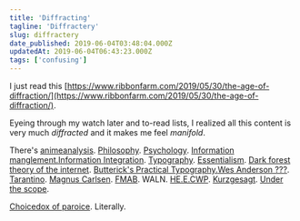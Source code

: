 ```yaml
---
title: 'Diffracting'
tagline: 'Diffractery'
slug: diffractery
date_published: 2019-06-04T03:48:04.000Z
updatedAt: 2019-06-04T06:43:23.000Z
tags: ['confusing']
---
```


I just read this [https://www.ribbonfarm.com/2019/05/30/the-age-of-diffraction/](https://www.ribbonfarm.com/2019/05/30/the-age-of-diffraction/).

Eyeing through my watch later and to-read lists, I realized all this content is very much *diffracted* and it makes me feel *manifold*.

There's [anime](https://www.youtube.com/watch?v=K_c1gQw6S6Q)[analysis](https://www.youtube.com/watch?v=8ekWi2hpVCM). [Philosophy](https://www.youtube.com/watch?v=q54VyCpXDH8). [Psychology](https://en.wikipedia.org/wiki/Bloom%27s_taxonomy). [Information manglement.](https://ia.net/topics)[Information Integration](https://www.jackkinsella.ie/articles/janki-method). [Typography](https://practicaltypography.com/). [Essentialism](https://www.youtube.com/watch?v=h8u4clhDHvQ). [Dark forest theory of the internet](https://onezero.medium.com/the-dark-forest-theory-of-the-internet-7dc3e68a7cb1). [Butterick's Practical Typography.](https://practicaltypography.com/)[Wes Anderson ???](https://www.youtube.com/watch?v=994Ez58kgjQ). [Tarantino](https://www.youtube.com/watch?v=XATONsyKml0). [Magnus Carlsen](https://www.youtube.com/watch?v=Qc_v9mTfhC8). [FMAB](https://www.youtube.com/watch?v=MohAKdL4ftE). WALN. [HE.E.CWP](https://www.youtube.com/watch?v=kffo3pxNO7c). [Kurz](https://www.youtube.com/watch?v=H6u0VBqNBQ8)[gesagt](https://www.youtube.com/watch?v=n3Xv_g3g-mA). [Under the scope](https://www.youtube.com/watch?v=GshRfLKw0Z0).

[Choicedox of paroice](https://www.youtube.com/watch?v=VO6XEQIsCoM). Literally.
